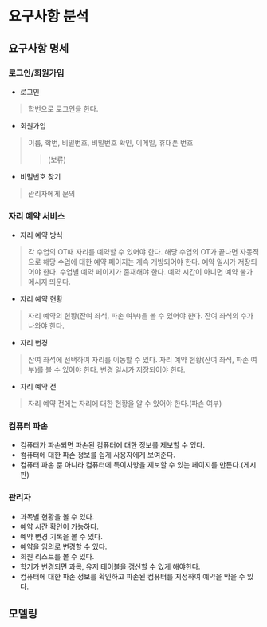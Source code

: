 # 요구사항 분석

## 요구사항 명세

### 로그인/회원가입

- 로그인
> 학번으로 로그인을 한다.
>> 
- 회원가입
> 이름, 학번, 비밀번호, 비밀번호 확인, 이메일, 휴대폰 번호
>> (보류)

- 비밀번호 찾기
> 관리자에게 문의

### 자리 예약 서비스

- 자리 예약 방식
> 각 수업의 OT때 자리를 예약할 수 있어야 한다.
> 해당 수업의 OT가 끝나면 자동적으로 해당 수업에 대한 예약 페이지는 계속 개방되어야 한다.
> 예약 일시가 저장되어야 한다.
> 수업별 예약 페이지가 존재해야 한다.
> 예약 시간이 아니면 예약 불가 메시지 띄운다.

- 자리 예약 현황
> 자리 예약의 현황(잔여 좌석, 파손 여부)을 볼 수 있어야 한다.
> 잔여 좌석의 수가 나와야 한다.

- 자리 변경
> 잔여 좌석에 선택하여 자리를 이동할 수 있다.
> 자리 예약 현황(잔여 좌석, 파손 여부)를 볼 수 있어야 한다.
> 변경 일시가 저장되어야 한다.

- 자리 예약 전
> 자리 예약 전에는 자리에 대한 현황을 알 수 있어야 한다.(파손 여부)

### 컴퓨터 파손

- 컴퓨터가 파손되면 파손된 컴퓨터에 대한 정보를 제보할 수 있다.
- 컴퓨터에 대한 파손 정보를 쉽게 사용자에게 보여준다.
- 컴퓨터 파손 뿐 아니라 컴퓨터에 특이사항을 제보할 수 있는 페이지를 
만든다.(게시판)

### 관리자

- 과목별 현황을 볼 수 있다.
- 예약 시간 확인이 가능하다.
- 예약 변경 기록을 볼 수 있다.
- 예약을 임의로 변경할 수 있다.
- 회원 리스트를 볼 수 있다.
- 학기가 변경되면 과목, 유저 테이블을 갱신할 수 있게 해야한다.
- 컴퓨터에 대한 파손 정보를 확인하고 파손된 컴퓨터를 지정하여 예약을 막을 수 
있다.


## 모델링
